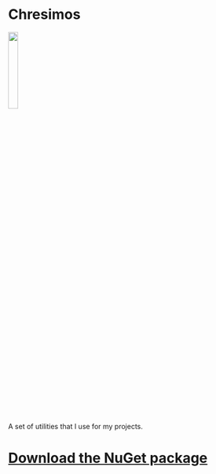 # Chresimos
<img src="https://image.flaticon.com/icons/svg/126/126428.svg" width="20%"/>

A set of utilities that I use for my projects.

# [Download the NuGet package](https://github.com/Akronae/Chresimos/tree/master/nuget)
